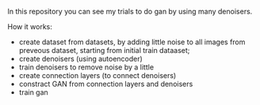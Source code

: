 In this repository you can see my trials to do gan by using many denoisers. 

How it works: 
 - create dataset from datasets, by adding little noise to all images from preveous dataset, starting from initial train dataaset;
 - create denoisers (using autoencoder)
 - train denoisers to remove noise by a little
 - create connection layers (to connect denoisers)
 - constract GAN from connection layers and denoisers
 - train gan
